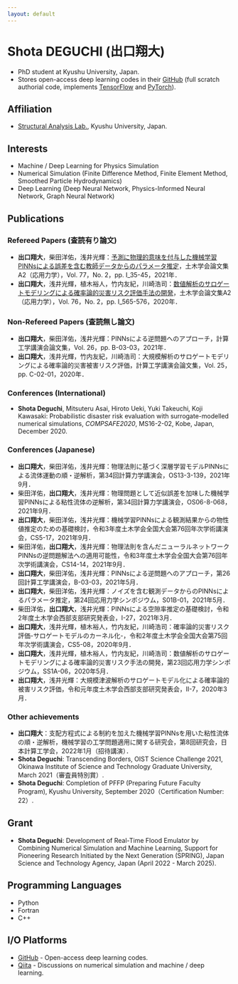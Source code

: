 ```yaml
---
layout: default
---
```


# Shota DEGUCHI (出口翔大)
* PhD student at Kyushu University, Japan. 
* Stores open-access deep learning codes in their [GitHub](https://github.com/ShotaDeguchi) (full scratch authorial code, implements [TensorFlow](https://www.tensorflow.org/) and [PyTorch](https://pytorch.org/)). 

## Affiliation
* [Structural Analysis Lab.](https://kyushu-u.wixsite.com/structural-analysis), Kyushu University, Japan. 

## Interests
* Machine / Deep Learning for Physics Simulation
* Numerical Simulation (Finite Difference Method, Finite Element Method, Smoothed Particle Hydrodynamics)
* Deep Learning (Deep Neural Network, Physics-Informed Neural Network, Graph Neural Network) 

## Publications
### Refereed Papers (査読有り論文)
* **出口翔大**，柴田洋佑，浅井光輝：[予測に物理的意味を付与した機械学習PINNsによる誤差を含む教師データからのパラメータ推定](https://doi.org/10.2208/jscejam.77.2_I_35)，土木学会論文集A2（応用力学），Vol. 77，No. 2，pp. I_35-45，2021年．
* **出口翔大**，浅井光輝，植木裕人，竹内友紀，川崎浩司：[数値解析のサロゲートモデリングによる確率論的災害リスク評価手法の開発](https://doi.org/10.2208/jscejam.76.2_I_565)，土木学会論文集A2（応用力学），Vol. 76，No. 2，pp. I_565-576，2020年．

### Non-Refereed Papers (査読無し論文)
* **出口翔大**，柴田洋佑，浅井光輝：PINNsによる逆問題へのアプローチ，計算工学講演会論文集，Vol. 26，pp. B-03-03，2021年．
* **出口翔大**，浅井光輝，竹内友紀，川崎浩司：大規模解析のサロゲートモデリングによる確率論的災害被害リスク評価，計算工学講演会論文集，Vol. 25，pp. C-02-01，2020年．

### Conferences (International)
* **Shota Deguchi**, Mitsuteru Asai, Hiroto Ueki, Yuki Takeuchi, Koji Kawasaki: Probabilistic disaster risk evaluation with surrogate-modelled numerical simulations, *COMPSAFE2020*, MS16-2-02, Kobe, Japan, December 2020. 

### Conferences (Japanese)
* **出口翔大**，柴田洋佑，浅井光輝：物理法則に基づく深層学習モデルPINNsによる流体運動の順・逆解析，第34回計算力学講演会，OS13-3-139，2021年9月．
* 柴田洋佑，**出口翔大**，浅井光輝：物理問題として近似誤差を加味した機械学習PINNsによる粘性流体の逆解析，第34回計算力学講演会，OS06-8-068，2021年9月．
* **出口翔大**，柴田洋佑，浅井光輝：機械学習PINNsによる観測結果からの物性値推定のための基礎検討，令和3年度土木学会全国大会第76回年次学術講演会，CS5-17，2021年9月．
* 柴田洋佑，**出口翔大**，浅井光輝：物理法則を含んだニューラルネットワークPINNsの逆問題解法への適用可能性，令和3年度土木学会全国大会第76回年次学術講演会，CS14-14，2021年9月．
* **出口翔大**，柴田洋佑，浅井光輝：PINNsによる逆問題へのアプローチ，第26回計算工学講演会，B-03-03，2021年5月．
* **出口翔大**，柴田洋佑，浅井光輝：ノイズを含む観測データからのPINNsによるパラメータ推定，第24回応用力学シンポジウム，S01B-01，2021年5月．
* 柴田洋佑，**出口翔大**，浅井光輝：PINNsによる空隙率推定の基礎検討，令和2年度土木学会西部支部研究発表会，Ⅰ-27，2021年3月．
* **出口翔大**，浅井光輝，植木裕人，竹内友紀，川崎浩司：確率論的災害リスク評価-サロゲートモデルのカーネル化-，令和2年度土木学会全国大会第75回年次学術講演会，CS5-08，2020年9月．
* **出口翔大**，浅井光輝，植木裕人，竹内友紀，川崎浩司：数値解析のサロゲートモデリングによる確率論的災害リスク手法の開発，第23回応用力学シンポジウム，SS1A-06，2020年5月．
* **出口翔大**，浅井光輝：大規模津波解析のサロゲートモデル化による確率論的被害リスク評価，令和元年度土木学会西部支部研究発表会，Ⅱ-7，2020年3月．

### Other achievements
* **出口翔大**：支配方程式による制約を加えた機械学習PINNsを用いた粘性流体の順・逆解析，機械学習の工学問題適用に関する研究会，第8回研究会，日本計算工学会，2022年1月（招待講演）．
*  **Shota Deguchi**: Transcending Borders, OIST Science Challenge 2021, Okinawa Institute of Science and Technology Graduate University, March 2021（審査員特別賞）. 
* **Shota Deguchi**: Completion of PFFP (Preparing Future Faculty Program), Kyushu University, September 2020（Certification Number: 22）. 

## Grant
* **Shota Deguchi**: Development of Real-Time Flood Emulator by Combining Numerical Simulation and Machine Learning, Support for Pioneering Research Initiated by the Next Generation (SPRING), Japan Science and Technology Agency, Japan (April 2022 - March 2025). 

## Programming Languages
* Python
* Fortran
* C++

## I/O Platforms
* [GitHub](https://github.com/ShotaDeguchi) - Open-access deep learning codes. 
* [Qiita](https://qiita.com/ShotaDeguchi) - Discussions on numerical simulation and machine / deep learning. 
